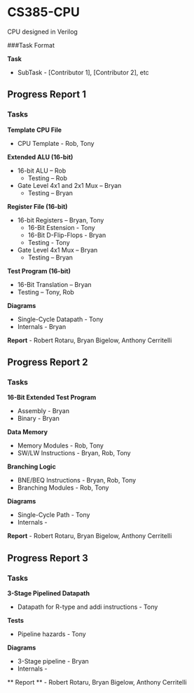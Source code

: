 # CS385-CPU
CPU designed in Verilog

###Task Format

**Task**
* SubTask - [Contributor 1], [Contributor 2], etc

## Progress Report 1

### Tasks

**Template CPU File**
* CPU Template - Rob, Tony

**Extended ALU (16-bit)**
* 16-bit ALU – Rob
  * Testing – Rob
* Gate Level 4x1 and 2x1 Mux – Bryan
  * Testing – Bryan

**Register File (16-bit)**
* 16-bit Registers – Bryan, Tony
    * 16-Bit Estension - Tony
    * 16-Bit D-Flip-Flops - Bryan
    * Testing - Tony
* Gate Level 4x1 Mux – Bryan
  * Testing – Bryan

**Test Program (16-bit)**
* 16-Bit Translation – Bryan
* Testing – Tony, Rob

**Diagrams**
* Single-Cycle Datapath - Tony
* Internals - Bryan

**Report** - Robert Rotaru, Bryan Bigelow, Anthony Cerritelli

## Progress Report 2

### Tasks

**16-Bit Extended Test Program**
* Assembly - Bryan
* Binary - Bryan

**Data Memory**
* Memory Modules - Rob, Tony
* SW/LW Instructions - Bryan, Rob, Tony

**Branching Logic**
* BNE/BEQ Instructions - Bryan, Rob, Tony
* Branching Modules - Rob, Tony

**Diagrams**
* Single-Cycle Path - Tony
* Internals -

**Report** - Robert Rotaru, Bryan Bigelow, Anthony Cerritelli

## Progress Report 3

### Tasks

**3-Stage Pipelined Datapath**
* Datapath for R-type and addi instructions - Tony

**Tests**
* Pipeline hazards - Tony

**Diagrams**
* 3-Stage pipeline - Bryan
* Internals -

** Report ** - Robert Rotaru, Bryan Bigelow, Anthony Cerritelli
